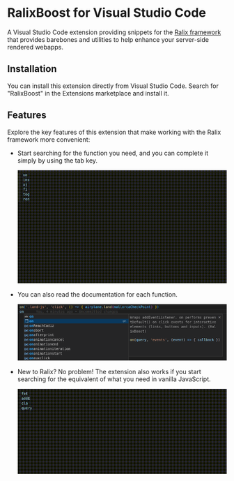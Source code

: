 # RalixBoost for Visual Studio Code

A Visual Studio Code extension providing snippets for the [Ralix framework](https://github.com/ralixjs/ralix) that provides barebones and utilities to help enhance your server-side rendered webapps.

## Installation

You can install this extension directly from Visual Studio Code. Search for "RalixBoost" in the Extensions marketplace and install it.

## Features

Explore the key features of this extension that make working with the Ralix framework more convenient:

- Start searching for the function you need, and you can complete it simply by using the tab key.

  ![snippets](assets/snippets.gif)

- You can also read the documentation for each function.

  ![documentation example](assets/doc_example.png)

- New to Ralix? No problem! The extension also works if you start searching for the equivalent of what you need in vanilla JavaScript.

  ![originals](assets/originals.gif)
